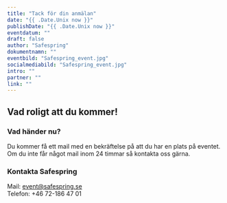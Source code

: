 ```yaml
---
title: "Tack för din anmälan"
date: "{{ .Date.Unix now }}"
publishDate: "{{ .Date.Unix now }}"
eventdatum: ""
draft: false
author: "Safespring"
dokumentnamn: ""
eventbild: "Safespring_event.jpg"
socialmediabild: "Safespring_event.jpg"
intro: ""
partner: ""
link: ""
---
```


## Vad roligt att du kommer!
### Vad händer nu?
Du kommer få ett mail med en bekräftelse på att du har en plats på eventet. Om du inte får något mail inom 24 timmar så kontakta oss gärna.

### Kontakta Safespring

Mail: event@safespring.se
</br>Telefon: +46 72-186 47 01
</br></br>


<script>
    document.write('<a href="' + document.referrer + '" id="text-button">Tillbaka till eventsidan</a>');
</script>
